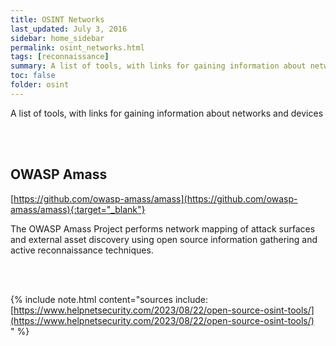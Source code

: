 ```yaml
---
title: OSINT Networks
last_updated: July 3, 2016
sidebar: home_sidebar
permalink: osint_networks.html
tags: [reconnaissance] 
summary: A list of tools, with links for gaining information about networks and devices
toc: false
folder: osint
---
```


A list of tools, with links for gaining information about networks and devices




<br/><br/>

## OWASP Amass
[https://github.com/owasp-amass/amass](https://github.com/owasp-amass/amass){:target="_blank"}

The OWASP Amass Project performs network mapping of attack surfaces and external asset discovery using open source information gathering and active reconnaissance techniques.


<br/><br/>

{% include note.html content="sources include: <br/>[https://www.helpnetsecurity.com/2023/08/22/open-source-osint-tools/](https://www.helpnetsecurity.com/2023/08/22/open-source-osint-tools/)<br/>" %}

